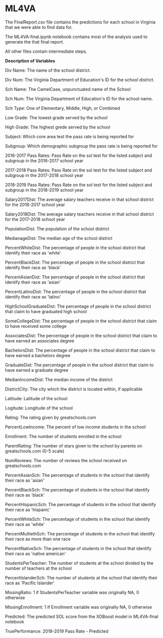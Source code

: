 # ML4VA

The FinalReport.csv file contains the predictions for each school in Virginia that we were able to find data for.

The ML4VA-final.ipynb notebook contains most of the analysis used to generate the that final report.

All other files contain intermediate steps.


**Description of Variables**


Div Name: The name of the school district.

Div Num: The Virginia Department of Education's ID for the school district.

Sch Name: The CamelCase, unpunctuated name of the School

Sch Num: The Virginia Department of Education's ID for the school name.

Sch Type: One of Elementary, Middle, High, or Combined

Low Grade: The lowest grade served by the school

High Grade: The highest grede served by the school

Subject: Which core area test the pass rate is being reported for

Subgroup: Which demographic subgroup the pass rate is being reported for

2016-2017 Pass Rates: Pass Rate on the sol test for the listed subject and subgroup in the 2016-2017 school year

2017-2018 Pass Rates: Pass Rate on the sol test for the listed subject and subgroup in the 2017-2018 school year

2018-2019 Pass Rates: Pass Rate on the sol test for the listed subject and subgroup in the 2018-2019 school year

Salary2017Dist: The average salary teachers receive in that school district for the 2016-2017 school year

Salary2018Dist: The average salary teachers receive in that school district for the 2017-2018 school year

PopulationDist: The population of the school district

MedianageDist: The median age of the school district

PercentWhiteDist: The percentage of people in the school district that identify their race as 'white'

PercentBlackDist: The percentage of people in the school district that identify their race as 'black'

PercentAsianDist: The percentage of people in the school district that identify their race as 'asian'

PercentLatinoDist: The percentage of people in the school district that identify their race as 'latino'

HighSchoolGraduateDist: The percentage of people in the school district that claim to have graduated high school

SomeCollegeDist: The percentage of people in the school district that claim to have received some college

AssociatesDist: The percentage of people in the school district that claim to have earned an associates degree

BachelorsDist: The percentage of people in the school district that claim to have earned a bachelors degree

GraduateDist: The percentage of people in the school district that claim to have earned a graduate degree

MedianIncomeDist: The median income of the district

DistrictCity: The city which the district is located within, if applicable

Latitude: Latitude of the school

Logitude: Longitude of the school

Rating: The rating given by greatschools.com

PercentLowIncome: The percent of low income students in the school

Enrollment: The number of students enrolled in the school

ParentRating: The number of stars given to the school by parents on greatschools.com (0-5 scale)

NumReviews: The number of reviews the school received on greatschools.com

PercentAsianSch: The percentage of students in the school that identify their race as 'asian'

PercentBlackSch: The percentage of students in the school that identify their race as 'black'

PercentHispanicSch: The percentage of students in the school that identify their race as 'hispanic'

PercentWhiteSch: The percentage of students in the school that identify their race as 'white'

PercentMultiethSch: The percentage of students in the school that identify their race as more than one race

PercentNativeSch: The percentage of students in the school that identify their race as 'native american'

StudentsPerTeacher: The number of students at the school divided by the number of teachers at the school

PercentIslanderSch: The number of students at the school that identify their race as 'Pacific Islander'

MissingRatio: 1 if StudentsPerTeacher variable was originally NA, 0 otherwise

MissingEnrollment: 1 if Enrollment variable was originally NA, 0 otherwise

Predicted: The predicted SOL score from the XGBoost model in ML4VA-final notebook

TruePerformance: 2018-2019 Pass Rate - Predicted




